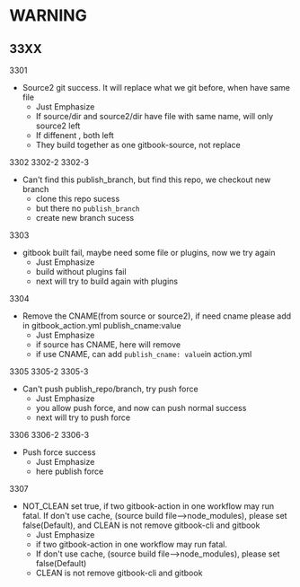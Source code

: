 # WARNING

## 33XX

3301 

+ Source2 git success. It will replace what we git before, when have same file
  + Just  Emphasize
  + If source/dir and source2/dir have file with same name, will only source2 left
  + If diffenent , both left
  + They build together as one gitbook-source, not replace 



3302  3302-2   3302-3

+ Can't find this publish_branch, but find this repo, we checkout new branch
  + clone this repo sucess
  + but there no `publish_branch`
  + create new branch sucess



3303

+ gitbook built fail, maybe need some file or plugins, now we try again
  + Just  Emphasize
  + build without plugins fail
  + next will try to build again with plugins 



3304

+ Remove the CNAME(from source or source2), if need cname please add in gitbook_action.yml publish_cname:value
  + Just  Emphasize
  + if source has CNAME, here will remove
  + if use CNAME, can add `publish_cname: value`in action.yml



3305  3305-2  3305-3

+ Can't push publish_repo/branch, try push force
  + Just  Emphasize
  + you allow push force, and now can push normal success
  + next will try to push force



3306  3306-2  3306-3

+ Push force success
  + Just  Emphasize
  + here publish force



3307

+ NOT_CLEAN set true, if two gitbook-action in one workflow may run fatal. If don't use cache, (source build file-->node_modules), please set false(Default), and CLEAN is not remove gitbook-cli and gitbook
  + Just  Emphasize
  + if two gitbook-action in one workflow may run fatal. 
  +  If don't use cache, (source build file-->node_modules), please set false(Default)
  +  CLEAN is not remove gitbook-cli and gitbook

















